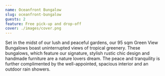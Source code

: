 ```yaml
---
name: Oceanfront Bungalow
slug: oceanfront-bungalow
guests: 2
feature: Free pick-up and drop-off
cover: ./images/cover.png
---
```


Set in the midst of our lush and peaceful gardens, our 95 sqm Green View Bungalows boast uninterrupted views of tropical greenery. These bungalows, which feature our signature, stylish rustic chic design and handmade furniture are a nature lovers dream. The peace and tranquility is further complimented by the well-appointed, spacious interior and an outdoor rain showers.
